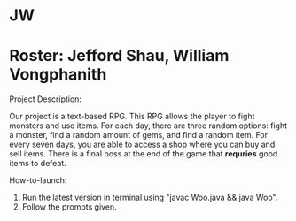 # JW
Roster: Jefford Shau, William Vongphanith
=======


Project Description:


Our project is a text-based RPG. This RPG allows the player to fight monsters and use items. For each day, there are three random options: fight a monster, find a random amount of gems, and find a random item. For every seven days, you are able to access a shop where you can buy and sell items. There is a final boss at the end of the game that **requries** good items to defeat.


How-to-launch:
1. Run the latest version in terminal using "javac Woo.java && java Woo".
2. Follow the prompts given.
